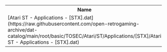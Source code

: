 <table>
<tr><th>Name</th><th>Size</th></tr>
<tr><td>[Atari ST - Applications - [STX].dat](https://raw.githubusercontent.com/open-retrogaming-archive/dat-catalog/main/root/basic/TOSEC/Atari/ST/Applications/[STX]/Atari ST - Applications - [STX].dat)</td><td>13776</td></tr>
</table>
